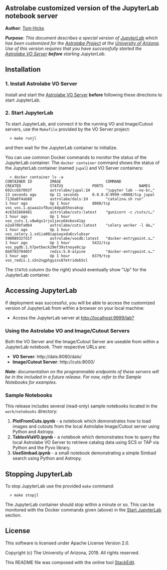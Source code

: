 ﻿
## Astrolabe customized version of the JupyterLab notebook server

**Author**: [Tom Hicks](https://github.com/hickst)

***Purpose**: This document describes a special version of [JupyterLab](https://github.com/jupyterlab/jupyterlab) which has been customized for the [Astrolabe Project](http://astrolabe.arizona.edu/) at the [University of Arizona](http://www.arizona.edu). Use of this version requires that you have successfully started the [Astrolabe VO Server](https://github.com/AstrolabeProject/vos.git) **before** starting JupyterLab.*


## Installation

### 1. Install Astrolabe VO Server

Install and start the [Astrolabe VO Server](https://github.com/AstrolabeProject/vos.git) **before** following these directions to start JupyterLab.


### 2. Start JupyterLab

To start JupyterLab, and connect it to the running VO and Image/Cutout servers, use the `Makefile` provided by the VO Server project:
```
  > make runjl
```
and then wait for the JupyterLab container to initialize.

You can use common Docker commands to monitor the status of the JupyterLab container. The `docker container` command shows the status of the JupyterLab container (named `jupal`) and VO Server containers:
```
  > docker container ls -a
CONTAINER ID        IMAGE                    COMMAND                  CREATED             STATUS             PORTS                NAMES
692cc6b7093f        astrolabe/jupal:1H       "jupyter lab --no-br…"   13 seconds ago      Up 11 seconds      0.0.0.0:9999->8888/tcp jupal
7138a0f4ab88        astrolabe/dals:1H        "catalina.sh run"        1 hour ago          Up 1 hour          8080/tcp             vos_vos.1.qiwaa1vf8uoj4dpab5hovakxp
4c63d1668481        astrolabe/cuts:latest    "gunicorn -c /cuts/c…"   1 hour ago          Up 1 hour                               vos_cuts.1.v8w6gs1rjo1jecu64xbov41qs
e2a970bfa0b4        astrolabe/cuts:latest    "celery worker -l de…"   1 hour ago          Up 1 hour                               vos_celery.1.sdiia00iapiwyxdu6cvlubsar
59008932fd1f        astrolabe/vosdb:latest   "docker-entrypoint.s…"   1 hour ago          Up 1 hour          5432/tcp             vos_pgdb.1.h7petbeck29mf39stnoye8cip
6b970370405f        redis:5.0-alpine         "docker-entrypoint.s…"   1 hour ago          Up 1 hour          6379/tcp             vos_redis.1.x5n2ngphgyzxs87etrideb5sl
```
The `STATUS` column (to the right) should eventually show "Up" for the JupyterLab container.


## Accessing JupyterLab

If deployment was successful, you will be able to access the customized version of JupyterLab from within a browser on your local machine:

  - Access the JupyterLab server at [http://localhost:9999/lab?](http://localhost:9999/lab?)


### Using the Astrolabe VO and Image/Cutout Servers

Both the VO Server and the Image/Cutout Server are useable from within a JupyterLab notebook. Their respective URLs are:

  - **VO Server**: http://dals:8080/dals/
  - **Image/Cutout Server**: http://cuts:8000/

***Note**: documentation on the programmable endpoints of these servers will be in the included in a future release. For now, refer to the Sample Notebooks for examples.*


### Sample Notebooks

This release includes several (read-only) sample notebooks located in the `work/notebooks` directory:

  1. **PlotFromCuts.ipynb** - a notebook which demonstrates how to load images and cutouts from the local Astrolabe Image/Cutout server using Python and Astropy.
  2. **TablesViaVO.ipynb** - a notebook which demonstrates how to query the local Astrolabe VO Server to retrieve catalog data using SCS or TAP via Python and the Pyvo library.
  3. **UseSimbad.ipynb** - a small notebook demonstrating a simple Simbad search using Python and Astropy.


## Stopping JupyterLab

To stop JupyterLab use the provided `make` command:
```
  > make stopjl
```
The JupyterLab container should stop within a minute or so. This can be monitored with the Docker commands given (above) in the [Start JupyterLab](#start-jupyterlab) section.


## License

This software is licensed under Apache License Version 2.0.

Copyright (c) The University of Arizona, 2019. All rights reserved.

This README file was composed with the online tool [StackEdit](https://stackedit.io/).
